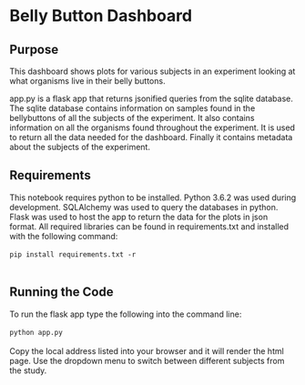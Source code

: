 # Belly Button Dashboard

## Purpose
This dashboard shows plots for various subjects in an experiment looking at what organisms live in their belly buttons.

app.py is a flask app that returns jsonified queries from the sqlite database. The sqlite database contains information on samples found in the bellybuttons of all the subjects of the experiment. It also contains information on all the organisms found throughout the experiment. It is used to return all the data needed for the dashboard. Finally it contains metadata about the subjects of the experiment.

## Requirements
This notebook requires python to be installed. Python 3.6.2 was used during development. SQLAlchemy was used to query the databases in python. Flask was used to host the app to return the data for the plots in json format. All required libraries can be found in requirements.txt and installed with the following command: <br/>
<br/>
`pip install requirements.txt -r` <br/>
<br/>

## Running the Code
To run the flask app type the following into the command line: <br/>
<br/>
`python app.py` <br/>
<br/>
Copy the local address listed into your browser and it will render the html page. Use the dropdown menu to switch between different subjects from the study.